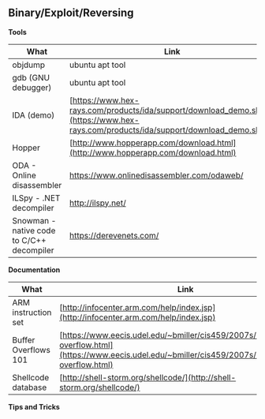 ## Binary/Exploit/Reversing

**Tools**

|What|Link|
|----|----|
|objdump| ubuntu apt tool|
|gdb (GNU debugger)| ubuntu apt tool|
|IDA (demo)| [https://www.hex-rays.com/products/ida/support/download_demo.shtml](https://www.hex-rays.com/products/ida/support/download_demo.shtml)|
|Hopper| [http://www.hopperapp.com/download.html](http://www.hopperapp.com/download.html)|
|ODA - Online disassembler| https://www.onlinedisassembler.com/odaweb/ |
|ILSpy - .NET decompiler| http://ilspy.net/ |
|Snowman -  native code to C/C++ decompiler| https://derevenets.com/ |

**Documentation**

|What|Link|
|----|----|
|ARM instruction set| [http://infocenter.arm.com/help/index.jsp](http://infocenter.arm.com/help/index.jsp)|
|Buffer Overflows 101| [https://www.eecis.udel.edu/~bmiller/cis459/2007s/readings/buff-overflow.html](https://www.eecis.udel.edu/~bmiller/cis459/2007s/readings/buff-overflow.html)|
|Shellcode database| [http://shell-storm.org/shellcode/](http://shell-storm.org/shellcode/)|


**Tips and Tricks**





